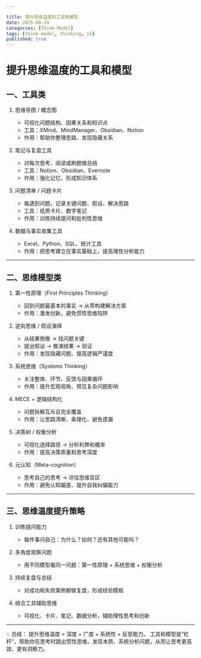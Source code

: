 ```yaml
---

title: 提升思维温度的工具和模型
date: 2025-08-24
categories: [Think-Model]
tags: [think-model, thinking, sh]
published: true
---
```



# 提升思维温度的工具和模型

## 一、工具类

1. 思维导图 / 概念图

   * 可视化问题结构、因果关系和知识点
   * 工具：XMind、MindManager、Obsidian、Notion
   * 作用：帮助你整理思路、发现隐藏关系

2. 笔记与复盘工具

   * 对每次思考、阅读或刷题做总结
   * 工具：Notion、Obsidian、Evernote
   * 作用：强化记忆、形成知识体系

3. 问题清单 / 问题卡片

   * 每遇到问题，记录关键问题、假设、解决思路
   * 工具：纸质卡片、数字笔记
   * 作用：训练持续提问和批判性思维

4. 数据与事实收集工具

   * Excel、Python、SQL、统计工具
   * 作用：把思考建立在事实基础上，提高理性分析能力

---

## 二、思维模型类

1. 第一性原理（First Principles Thinking）

   * 回到问题最基本的事实 → 从零构建解决方案
   * 作用：激发创新，避免惯性思维陷阱

2. 逆向思维 / 假设演绎

   * 从结果倒推 → 找问题关键
   * 提出假设 → 推演结果 → 验证
   * 作用：发现隐藏问题、提高逻辑严谨度

3. 系统思维（Systems Thinking）

   * 关注整体、环节、反馈与因果循环
   * 作用：提升宏观视角、预见复杂问题影响

4. MECE + 逻辑结构化

   * 问题拆解互斥且完全覆盖
   * 作用：让思路清晰、条理化、避免遗漏

5. 决策树 / 权衡分析

   * 可视化选择路径 → 分析利弊和概率
   * 作用：提高决策质量和思考深度

6. 元认知（Meta-cognition）

   * 思考自己的思考 → 评估思维盲区
   * 作用：避免认知偏差、提升自我纠偏能力

---

## 三、思维温度提升策略

1. 训练提问能力

   * 每件事问自己：为什么？如何？还有其他可能吗？

2. 多角度观察问题

   * 用不同模型看同一问题：第一性原理 + 系统思维 + 权衡分析

3. 持续复盘与总结

   * 对成功和失败案例都做复盘，形成经验模板

4. 结合工具辅助思维

   * 可视化、卡片、笔记、数据分析，辅助理性思考和创新

---

💡 总结：
提升思维温度 = 深度 + 广度 + 系统性 + 反思能力。
工具和模型是“杠杆”，帮助你在思考时跳出惯性思维、发现本质、系统分析问题，从而让思考更高效、更有洞察力。
